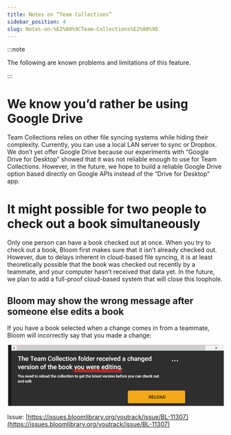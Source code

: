 ```yaml
---
title: Notes on “Team Collections”
sidebar_position: 4
slug: Notes-on-%E2%80%9CTeam-Collections%E2%80%9D
---
```




:::note

The following are known problems and limitations of this feature.

:::




# We know you’d rather be using Google Drive


Team Collections relies on other file syncing systems while hiding their complexity. Currently, you can use a local LAN server to sync or Dropbox. We don’t yet offer Google Drive because our experiments with “Google Drive for Desktop” showed that it was not reliable enough to use for Team Collections. However, in the future, we hope to build a reliable Google Drive option based directly on Google APIs instead of the “Drive for Desktop” app.


# It might possible for two people to check out a book simultaneously


Only one person can have a book checked out at once. When you try to check out a book, Bloom first makes sure that it isn’t already checked out. However, due to delays inherent in cloud-based file syncing,  it is at least theoretically possible that the book was checked out recently by a teammate, and your computer hasn’t received that data yet. In the future, we plan to add a full-proof cloud-based system that will close this loophole.


## Bloom may show the wrong message after someone else edits a book


If you have a book selected when a change comes in from a teammate, Bloom will incorrectly say that you made a change:


![](./94431216.png)


Issue: [https://issues.bloomlibrary.org/youtrack/issue/BL-11307](https://issues.bloomlibrary.org/youtrack/issue/BL-11307)


